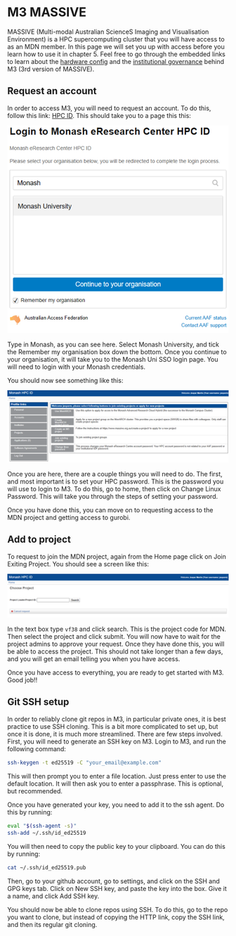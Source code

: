 # M3 MASSIVE

MASSIVE (Multi-modal Australian ScienceS Imaging and Visualisation Environment) is a HPC supercomputing cluster that you will have access to as an MDN member. In this page we will set you up with access before you learn how to use it in chapter 5. Feel free to go through the embedded links to learn about the [hardware config](https://docs.massive.org.au/M3/m3users.html) and the [institutional governance](https://massive.org.au/about/about.html#governance) behind M3 (3rd version of MASSIVE).

## Request an account

In order to access M3, you will need to request an account. To do this, follow this link: [HPC ID](https://hpc.erc.monash.edu.au/karaage/aafbootstrap). This should take you to a page this this:


![HPC ID](./aaf.png)

Type in Monash, as you can see here. Select Monash University, and tick the Remember my organisation box down the bottom. Once you continue to your organisation, it will take you to the Monash Uni SSO login page. You will need to login with your Monash credentials.

You should now see something like this: 

![HPC ID System](./hpcid.png)

Once you are here, there are a couple things you will need to do. The first, and most important is to set your HPC password. This is the password you will use to login to M3. To do this, go to home, then click on Change Linux Password. This will take you through the steps of setting your password.

Once you have done this, you can move on to requesting access to the MDN project and getting access to gurobi.

## Add to project

To request to join the MDN project, again from the Home page click on Join Exiting Project. You should see a screen like this: 

![Join Project](./join_project.png)

In the text box type `vf38` and click search. This is the project code for MDN. Then select the project and click submit. You will now have to wait for the project admins to approve your request. Once they have done this, you will be able to access the project. This should not take longer than a few days, and you will get an email telling you when you have access.

Once you have access to everything, you are ready to get started with M3. Good job!!

## Git SSH setup

In order to reliably clone git repos in M3, in particular private ones, it is best practice to use SSH cloning. This is a bit more complicated to set up, but once it is done, it is much more streamlined. There are few steps involved. First, you will need to generate an SSH key on M3. Login to M3, and run the following command:

```bash
ssh-keygen -t ed25519 -C "your_email@example.com"
```

This will then prompt you to enter a file location. Just press enter to use the default location. It will then ask you to enter a passphrase. This is optional, but recommended.

Once you have generated your key, you need to add it to the ssh agent. Do this by running:

```bash
eval "$(ssh-agent -s)"
ssh-add ~/.ssh/id_ed25519
```

You will then need to copy the public key to your clipboard. You can do this by running:

```bash
cat ~/.ssh/id_ed25519.pub
```

Then, go to your github account, go to settings, and click on the SSH and GPG keys tab. Click on New SSH key, and paste the key into the box. Give it a name, and click Add SSH key.

You should now be able to clone repos using SSH. To do this, go to the repo you want to clone, but instead of copying the HTTP link, copy the SSH link, and then its regular git cloning.